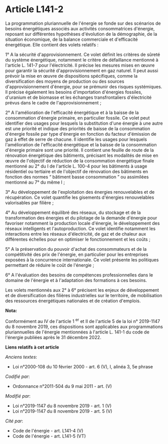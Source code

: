 # Article L141-2

La programmation pluriannuelle de l'énergie se fonde sur des scénarios de besoins énergétiques associés aux activités
consommatrices d'énergie, reposant sur différentes hypothèses d'évolution de la démographie, de la situation économique, de
la balance commerciale et d'efficacité énergétique. Elle contient des volets relatifs :

1° A la sécurité d'approvisionnement. Ce volet définit les critères de sûreté du système énergétique, notamment le critère de
défaillance mentionné à l'article L. 141-7 pour l'électricité. Il précise les mesures mises en œuvre pour garantir la
sécurité d'approvisionnement en gaz naturel. Il peut aussi prévoir la mise en œuvre de dispositions spécifiques, comme la
diversification des moyens de production ou des sources d'approvisionnement d'énergie, pour se prémunir des risques
systémiques. Il précise également les besoins d'importation d'énergies fossiles, d'uranium et de biomasse et les échanges
transfrontaliers d'électricité prévus dans le cadre de l'approvisionnement ;

2° A l'amélioration de l'efficacité énergétique et à la baisse de la consommation d'énergie primaire, en particulier fossile.
Ce volet peut identifier des usages pour lesquels la substitution d'une énergie à une autre est une priorité et indique des
priorités de baisse de la consommation d'énergie fossile par type d'énergie en fonction du facteur d'émission de gaz à effet
de serre de chacune. Il identifie les usages pour lesquels l'amélioration de l'efficacité énergétique et la baisse de la
consommation d'énergie primaire sont une priorité. Il contient une feuille de route de la rénovation énergétique des
bâtiments, précisant les modalités de mise en œuvre de l'objectif de réduction de la consommation énergétique finale
mentionné au 2° du I de l'article L. 100-4 pour les bâtiments à usage résidentiel ou tertiaire et de l'objectif de rénovation
des bâtiments en fonction des normes “ bâtiment basse consommation ” ou assimilées mentionné au 7° du même I ;

3° Au développement de l'exploitation des énergies renouvelables et de récupération. Ce volet quantifie les gisements
d'énergies renouvelables valorisables par filière ;

4° Au développement équilibré des réseaux, du stockage et de la transformation des énergies et du pilotage de la demande
d'énergie pour favoriser notamment la production locale d'énergie, le développement des réseaux intelligents et
l'autoproduction. Ce volet identifie notamment les interactions entre les réseaux d'électricité, de gaz et de chaleur aux
différentes échelles pour en optimiser le fonctionnement et les coûts ;

5° A la préservation du pouvoir d'achat des consommateurs et de la compétitivité des prix de l'énergie, en particulier pour
les entreprises exposées à la concurrence internationale. Ce volet présente les politiques permettant de réduire le coût de
l'énergie ;

6° A l'évaluation des besoins de compétences professionnelles dans le domaine de l'énergie et à l'adaptation des formations à
ces besoins.

Les volets mentionnés aux 2° à 6° précisent les enjeux de développement et de diversification des filières industrielles sur
le territoire, de mobilisation des ressources énergétiques nationales et de création d'emplois.

**Nota:**

Conformément au IV de l'article 1
  <sup>er</sup> et II de l'article 5 de la loi n° 2019-1147 du 8 novembre 2019, ces dispositions sont applicables aux
programmations pluriannuelles de l'énergie mentionnées à l'article L. 141-1 du code de l'énergie publiées après le 31
décembre 2022.

**Liens relatifs à cet article**

_Anciens textes_:

  - Loi n°2000-108 du 10 février 2000 - art. 6 (V), I, alinéa 3, 5e phrase

_Codifié par_:

  - Ordonnance n°2011-504 du 9 mai 2011 - art. (V)

_Modifié par_:

  - Loi n°2019-1147 du 8 novembre 2019 - art. 1 (V)
  - Loi n°2019-1147 du 8 novembre 2019 - art. 5 (V)

_Cité par_:

  - Code de l'énergie - art. L141-4 (V)
  - Code de l'énergie - art. L141-5 (VT)
